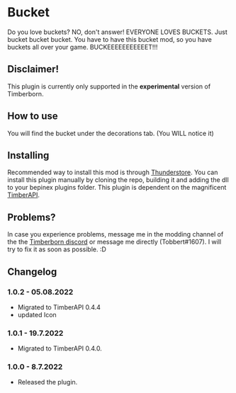 # Bucket

Do you love buckets? NO, don't answer! EVERYONE LOVES BUCKETS. Just bucket bucket bucket. You have to have this bucket mod, so you have buckets all over your game. BUCKEEEEEEEEEEET!!!

## Disclaimer!

This plugin is currently only supported in the **experimental** version of Timberborn.

## How to use

You will find the bucket under the decorations tab. (You WILL notice it)

## Installing

Recommended way to install this mod is through [Thunderstore](https://timberborn.thunderstore.io/). You can install this plugin manually by cloning the repo, building it
and adding the dll to your bepinex plugins folder. This plugin is dependent on the magnificent [TimberAPI](https://github.com/Timberborn-Modding-Central/TimberAPI).

## Problems?

In case you experience problems, message me in the modding channel of the the [Timberborn discord](https://discord.gg/mfbBF4cWpX) or message me directly (Tobbert#1607). I will try to fix it as soon as possible. :D

## Changelog

### 1.0.2 - 05.08.2022
- Migrated to TimberAPI 0.4.4
- updated Icon

### 1.0.1 - 19.7.2022

- Migrated to TimberAPI 0.4.0.

### 1.0.0 - 8.7.2022

- Released the plugin.
